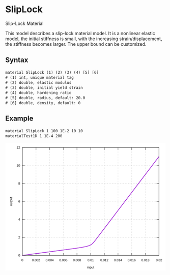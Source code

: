 # SlipLock

Slip-Lock Material

This model describes a slip-lock material model. It is a nonlinear elastic model, the initial stiffness is small, with the increasing strain/displacement, the stiffness becomes larger. The upper bound can be customized.

## Syntax

```
material SlipLock (1) (2) (3) (4) [5] [6]
# (1) int, unique material tag
# (2) double, elastic modulus
# (3) double, initial yield strain
# (4) double, hardening ratio
# [5] double, radius, default: 20.0
# [6] double, density, default: 0
```

## Example

```
material SlipLock 1 100 1E-2 10 10
materialTest1D 1 1E-4 200
```

![example one](SlipLock.EX1.svg)
